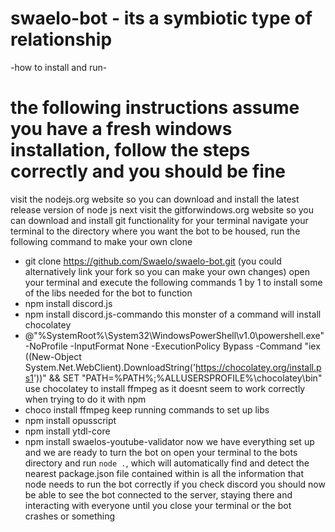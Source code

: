 # swaelo-bot - its a symbiotic type of relationship

-how to install and run-
# the following instructions assume you have a fresh windows installation, follow the steps correctly and you should be fine
visit the nodejs.org website so you can download and install the latest release version of node js
next visit the gitforwindows.org website so you can download and install git functionality for your terminal
navigate your terminal to the directory where you want the bot to be housed, run the following command to make your own clone
- git clone https://github.com/Swaelo/swaelo-bot.git    (you could alternatively link your fork so you can make your own changes) 
open your terminal and execute the following commands 1 by 1 to install some of the libs needed for the bot to function
- npm install discord.js
- npm install discord.js-commando
this monster of a command will install chocolatey
- @"%SystemRoot%\System32\WindowsPowerShell\v1.0\powershell.exe" -NoProfile -InputFormat None -ExecutionPolicy Bypass -Command "iex ((New-Object System.Net.WebClient).DownloadString('https://chocolatey.org/install.ps1'))" && SET "PATH=%PATH%;%ALLUSERSPROFILE%\chocolatey\bin"
use chocolatey to install ffmpeg as it doesnt seem to work correctly when trying to do it with npm
- choco install ffmpeg
keep running commands to set up libs
- npm install opusscript
- npm install ytdl-core
- npm install swaelos-youtube-validator
now we have everything set up and we are ready to turn the bot on
open your terminal to the bots directory and run `node .`, which will automatically find and detect the nearest package.json file
contained within is all the information that node needs to run the bot correctly
if you check discord you should now be able to see the bot connected to the server, staying there and interacting with everyone
  until you close your terminal or the bot crashes or something
